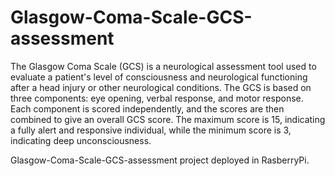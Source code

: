 # Glasgow-Coma-Scale-GCS-assessment   
The Glasgow Coma Scale (GCS) is a neurological assessment tool used to evaluate a patient's level of consciousness and neurological functioning after a head injury or other neurological conditions.
The GCS is based on three components: eye opening, verbal response, and motor response. Each component is scored independently, and the scores are then combined to give an overall GCS score. The maximum score is 15, indicating a fully alert and responsive individual, while the minimum score is 3, indicating deep unconsciousness.

Glasgow-Coma-Scale-GCS-assessment  project deployed in RasberryPi.
